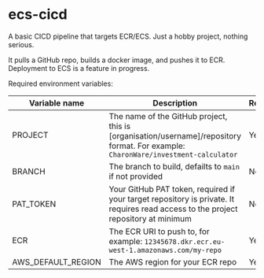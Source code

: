 # ecs-cicd

A basic CICD pipeline that targets ECR/ECS. Just a hobby project, nothing serious.

It pulls a GitHub repo, builds a docker image, and pushes it to ECR. Deployment to ECS is a feature in progress.

Required environment variables:

|Variable name|Description|Required|
|-------------|-----------|--------|
|PROJECT|The name of the GitHub project, this is [organisation/username]/repository format. For example: `CharonWare/investment-calculator`|Yes|
|BRANCH|The branch to build, defailts to `main` if not provided|No|
|PAT_TOKEN|Your GitHub PAT token, required if your target repository is private. It requires read access to the project repository at minimum|No|
|ECR|The ECR URI to push to, for example: `12345678.dkr.ecr.eu-west-1.amazonaws.com/my-repo`|Yes|
|AWS_DEFAULT_REGION|The AWS region for your ECR repo|Yes|